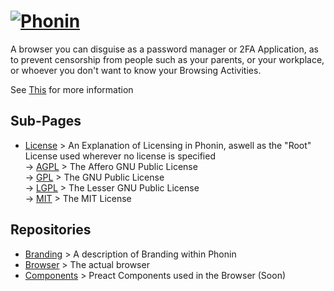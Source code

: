 # [![Phonin](https://phonin.github.io/Branding/icons/phonin.svg)](https://phonin.github.io/Browser/)

A browser you can disguise as a password manager or 2FA Application, as to prevent censorship from people such as your parents, or your workplace, or whoever you don't want to know your Browsing Activities.

See [This](https://phonin.github.io/Browser/) for more information

## Sub-Pages

- [License](https://phonin.github.io/license/) > An Explanation of Licensing in Phonin, aswell as the "Root" License used wherever no license is specified<br/>
  -> [AGPL](https://phonin.github.io/license/AGPL/) > The Affero GNU Public License<br/>
  -> [GPL](https://phonin.github.io/license/GPL/) > The GNU Public License<br/>
  -> [LGPL](https://phonin.github.io/license/LGPL/) > The Lesser GNU Public License<br/>
  -> [MIT](https://phonin.github.io/license/MIT/) > The MIT License<br/>

## Repositories

- [Branding](https://phonin.github.io/Branding/) > A description of Branding within Phonin
- [Browser](https://phonin.github.io/Browser/) > The actual browser
- [Components](https://phonin.github.io/Components/) > Preact Components used in the Browser (Soon)
